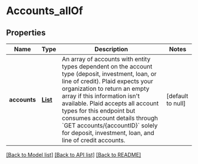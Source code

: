 # Accounts_allOf
## Properties

| Name | Type | Description | Notes |
|------------ | ------------- | ------------- | -------------|
| **accounts** | [**List**](AccountWithDescriptor.md) | An array of accounts with entity types dependent on the account type (deposit, investment, loan, or line of credit). Plaid expects your organization to return an empty array if this information isn&#39;t available. Plaid accepts all account types for this endpoint but consumes account details through &#x60;GET accounts/{accountID}&#x60; solely for deposit, investment, loan, and line of credit accounts.  | [default to null] |

[[Back to Model list]](../README.md#documentation-for-models) [[Back to API list]](../README.md#documentation-for-api-endpoints) [[Back to README]](../README.md)

